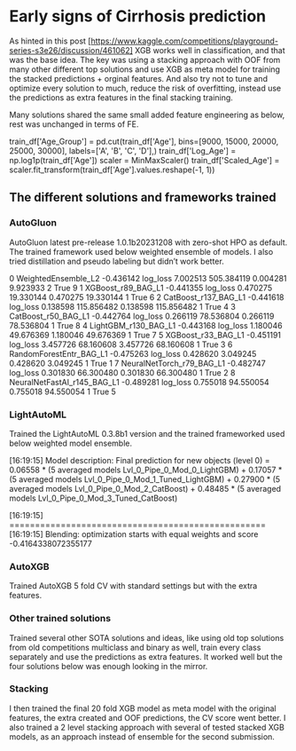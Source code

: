# Early signs of Cirrhosis prediction
As hinted in this post [https://www.kaggle.com/competitions/playground-series-s3e26/discussion/461062] XGB works well in classification, and that was the base idea.
The key was using a stacking approach with OOF from many other different top solutions and use XGB as meta model for training the stacked predictions + orginal features. And also try not to tune and optimize every solution to much, reduce the risk of overfitting, instead use the predictions as extra features in the final stacking training.

Many solutions shared the same small added feature engineering as below, rest was unchanged in terms of FE.

train_df['Age_Group'] = pd.cut(train_df['Age'], bins=[9000, 15000, 20000, 25000, 30000], labels=['A', 'B', 'C', 'D'],)
train_df['Log_Age'] = np.log1p(train_df['Age'])
scaler = MinMaxScaler()
train_df['Scaled_Age'] = scaler.fit_transform(train_df['Age'].values.reshape(-1, 1))

## The different solutions and frameworks trained

### AutoGluon

AutoGluon latest pre-release 1.0.1b20231208 with zero-shot HPO as default. The trained framework used below weighted ensemble of models. I also tried distillation and pseudo labeling but didn’t work better.

0 WeightedEnsemble_L2 -0.436142 log_loss 7.002513 505.384119 0.004281 9.923933 2 True 9
1 XGBoost_r89_BAG_L1 -0.441355 log_loss 0.470275 19.330144 0.470275 19.330144 1 True 6
2 CatBoost_r137_BAG_L1 -0.441618 log_loss 0.138598 115.856482 0.138598 115.856482 1 True 4
3 CatBoost_r50_BAG_L1 -0.442764 log_loss 0.266119 78.536804 0.266119 78.536804 1 True 8
4 LightGBM_r130_BAG_L1 -0.443168 log_loss 1.180046 49.676369 1.180046 49.676369 1 True 7
5 XGBoost_r33_BAG_L1 -0.451191 log_loss 3.457726 68.160608 3.457726 68.160608 1 True 3
6 RandomForestEntr_BAG_L1 -0.475263 log_loss 0.428620 3.049245 0.428620 3.049245 1 True 1
7 NeuralNetTorch_r79_BAG_L1 -0.482747 log_loss 0.301830 66.300480 0.301830 66.300480 1 True 2
8 NeuralNetFastAI_r145_BAG_L1 -0.489281 log_loss 0.755018 94.550054 0.755018 94.550054 1 True 5

### LightAutoML

Trained the LightAutoML 0.3.8b1 version and the trained frameworked used below weighted model ensemble.

[16:19:15] Model description:
Final prediction for new objects (level 0) =
0.06558 * (5 averaged models Lvl_0_Pipe_0_Mod_0_LightGBM) +
0.17057 * (5 averaged models Lvl_0_Pipe_0_Mod_1_Tuned_LightGBM) +
0.27900 * (5 averaged models Lvl_0_Pipe_0_Mod_2_CatBoost) +
0.48485 * (5 averaged models Lvl_0_Pipe_0_Mod_3_Tuned_CatBoost)

[16:19:15] ==================================================
[16:19:15] Blending: optimization starts with equal weights and score -0.4164338072355177

### AutoXGB

Trained AutoXGB 5 fold CV with standard settings but with the extra features.

### Other trained solutions

Trained several other SOTA solutions and ideas, like using old top solutions from old competitions multiclass and binary as well, train every class separately and use the predictions as extra features. It worked well but the four solutions below was enough looking in the mirror.

### Stacking

I then trained the final 20 fold XGB model as meta model with the original features, the extra created and OOF predictions, the CV score went better. I also trained a 2 level stacking approach with several of tested stacked XGB models, as an approach instead of ensemble for the second submission.
